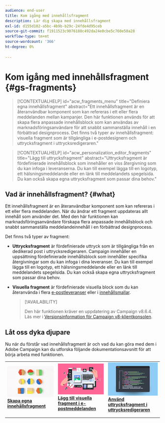 ```yaml
---
audience: end-user
title: Kom igång med innehållsfragment
description: Lär dig skapa med innehållsfragment
exl-id: d155d102-a5bc-4b9b-b29c-24fde4d95ceb
source-git-commit: f1911523c9076188c492da24e0cbe5c760e58a28
workflow-type: tm+mt
source-wordcount: '366'
ht-degree: 0%

---
```


# Kom igång med innehållsfragment {#gs-fragments}

>[!CONTEXTUALHELP]
>id="acw_fragments_menu"
>title="Definiera egna innehållsfragment"
>abstract="Ett innehållsfragment är en återanvändbar komponent som kan refereras i ett eller flera meddelanden mellan kampanjer. Den här funktionen används för att skapa flera anpassade innehållsblock som kan användas av marknadsföringsanvändare för att snabbt sammanställa innehåll i en förbättrad designprocess. Det finns två typer av innehållsfragment: visuella fragment som är tillgängliga i e-postdesignern och uttrycksfragment i uttrycksredigeraren."

>[!CONTEXTUALHELP]
>id="acw_personalization_editor_fragments"
>title="Lägg till uttrycksfragment"
>abstract="Uttrycksfragment är fördefinierade innehållsblock som innehåller en viss återgivning som du kan infoga i leveranserna. Du kan till exempel lägga till en logotyp, ett hälsningsmeddelande eller en länk till meddelandets spegelsida. Du kan också skapa egna uttrycksfragment som passar dina behov."

## Vad är innehållsfragment? {#what}

Ett innehållsfragment är en återanvändbar komponent som kan refereras i ett eller flera meddelanden. När du ändrar ett fragment uppdateras allt innehåll som använder det. Med den här funktionen kan marknadsföringsanvändare förskapa flera anpassade innehållsblock och snabbt sammanställa meddelandeinnehåll i en förbättrad designprocess.

Det finns två typer av fragment:

* **Uttrycksfragment** är fördefinierade uttryck som är tillgängliga från en dedikerad post i uttrycksredigeraren. Campaign innehåller en uppsättning fördefinierade innehållsblock som innehåller specifika återgivningar som du kan infoga i dina leveranser. Du kan till exempel lägga till en logotyp, ett hälsningsmeddelande eller en länk till meddelandets spegelsida. Du kan också skapa egna uttrycksfragment som passar dina behov.

* **Visuella fragment** är fördefinierade visuella block som du kan återanvända i flera [e-postleveranser](../email/get-started-email-designer.md) eller i [innehållsmallar](../email/use-email-templates.md).

  >[!AVAILABILITY]
  >
  >Den här funktionen kräver en uppdatering av Campaign v8.6.4. Läs mer i [Versionsinformation för Campaign v8-klientkonsolen](https://experienceleague.adobe.com/en/docs/campaign/campaign-v8/releases/release-notes).

## Låt oss dyka djupare

Nu när du förstår vad innehållsfragment är och vad du kan göra med dem i Adobe Campaign kan du utforska följande dokumentationsavsnitt för att börja arbeta med funktionen.

<table style="table-layout:fixed"><tr style="border: 0;">
<td>
<a href="create-fragment.md">
<img alt="Skapa egna uttrycksfragment" src="assets/do-not-localize/create-fragment.png">
</a>
<div>
<a href="create-fragment.md"><strong>Skapa egna innehållsfragment</strong></a>
</div>
<p>
</td>
<td>
<a href="use-visual-fragments.md">
<img alt="Lägg till visuella fragment i e-postmeddelanden" src="assets/do-not-localize/visual.png">
</a>
<div><a href="use-visual-fragments.md"><strong>Lägg till visuella fragment i e-postmeddelanden</strong>
</div>
<p>
</td>
<td>
<a href="use-expression-fragments.md">
<img alt="Lägga till uttrycksfragment i uttrycksredigeraren" src="assets/do-not-localize/expression.png">
</a>
<div>
<a href="use-expression-fragments.md"><strong>Använd uttrycksfragment i uttrycksredigeraren</strong></a>
</div>
<p></td>
</tr></table>